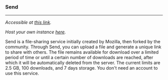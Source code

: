 ### Send
---

*Accessible at [this link](https://send.jshidomain.com).*

*Host your own instance [here](https://github.com/timvisee/send).*

Send is a file-sharing service initially created by Mozilla, then forked by the community. Through Send, you can upload a file and generate a unique link to share with others. The file remains available for download over a limited period of time or until a certain number of downloads are reached, after which it will be automatically deleted from the server. The current limits are 2.5 GB, 100 downloads, and 7 days storage. You don't need an account to use this service.
